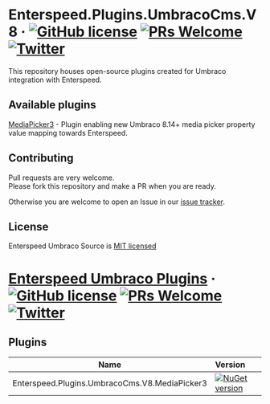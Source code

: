 # Enterspeed.Plugins.UmbracoCms.V8 &middot; [![GitHub license](https://img.shields.io/badge/license-MIT-blue.svg)](./LICENSE) [![PRs Welcome](https://img.shields.io/badge/PRs-welcome-brightgreen.svg)](https://github.com/enterspeedhq/enterspeed-source-umbraco-cms/pulls) [![Twitter](https://img.shields.io/twitter/follow/enterspeedhq?style=social)](https://twitter.com/enterspeedhq)

This repository houses open-source plugins created for Umbraco integration with Enterspeed.

## Available plugins

[MediaPicker3](./src/Enterspeed.Plugins.UmbracoCms.V8.MediaPicker3/) - Plugin enabling new Umbraco 8.14+ media picker property value mapping towards Enterspeed.

## Contributing

Pull requests are very welcome.  
Please fork this repository and make a PR when you are ready.

Otherwise you are welcome to open an Issue in our [issue tracker](https://github.com/enterspeedhq/enterspeed-plugins-umbraco-8-cms/issues).

## License

Enterspeed Umbraco Source is [MIT licensed](./LICENSE)

# [Enterspeed Umbraco Plugins](https://www.enterspeed.com) &middot; [![GitHub license](https://img.shields.io/badge/license-MIT-blue.svg)](./LICENSE) [![PRs Welcome](https://img.shields.io/badge/PRs-welcome-brightgreen.svg)](https://github.com/enterspeedhq/enterspeed-plugins-umbraco-cms/pulls) [![Twitter](https://img.shields.io/twitter/follow/enterspeedhq?style=social)](https://twitter.com/enterspeedhq)

## Plugins

| Name                                            | Version           |
| -------------                                   |:-------------     |
| Enterspeed.Plugins.UmbracoCms.V8.MediaPicker3      | [![NuGet version](https://img.shields.io/nuget/v/Enterspeed.Plugins.UmbracoCms.V8.MediaPicker3)](https://www.nuget.org/packages/Enterspeed.Plugins.UmbracoCms.V8.MediaPicker3/)    |